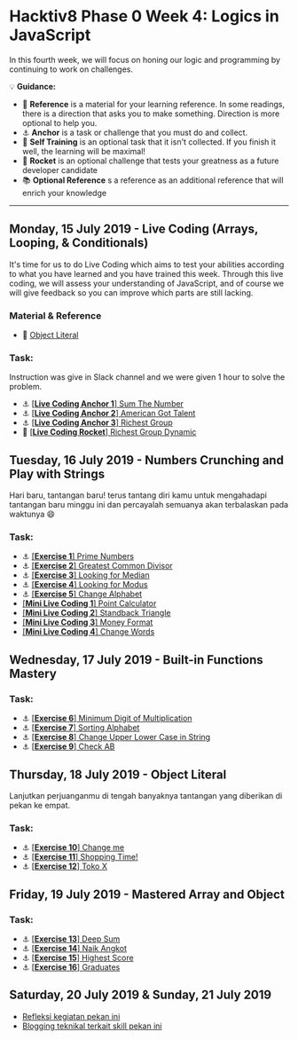 # Hacktiv8 Phase 0 Week 4: Logics in JavaScript

In this fourth week, we will focus on honing our logic and programming by continuing to work on challenges.

:bulb: **Guidance:**
- :notebook_with_decorative_cover: **Reference** is a material for your learning reference. In some readings, there is a direction that asks you to make something. Direction is more optional to help you.
- :anchor: **Anchor** is a task or challenge that you must do and collect.
- 💪 **Self Training** is an optional task that it isn't collected. If you finish it well, the learning will be maximal!
- :rocket: **Rocket** is an optional challenge that tests your greatness as a future developer candidate
- :books: **Optional Reference** s a reference as an additional reference that will enrich your knowledge
---

## Monday, 15 July 2019 - Live Coding (Arrays, Looping, & Conditionals)
It's time for us to do Live Coding which aims to test your abilities according to what you have learned and you have trained this week. Through this live coding, we will assess your understanding of JavaScript, and of course we will give feedback so you can improve which parts are still lacking.

### Material & Reference
- :notebook_with_decorative_cover:
[Object Literal](https://github.com/andreassosilo/phase-0-activities/blob/master/modules/js-object-literal.md)

### Task:
Instruction was give in Slack channel and we were given 1 hour to solve the problem.
- :anchor:
[[**Live Coding Anchor 1**] Sum The Number](https://github.com/andreassosilo/hacktiv8/blob/master/phase0/week4/livecoding-1.js)
- :anchor:
[[**Live Coding Anchor 2**] American Got Talent](https://github.com/andreassosilo/hacktiv8/blob/master/phase0/week4/livecoding-2.js)
- :anchor:
[[**Live Coding Anchor 3**] Richest Group](https://github.com/andreassosilo/hacktiv8/blob/master/phase0/week4/livecoding-3.js)
- :rocket:
[[**Live Coding Rocket**] Richest Group Dynamic](https://github.com/andreassosilo/hacktiv8/blob/master/phase0/week4/livecoding-4.js)

## Tuesday, 16 July 2019 - Numbers Crunching and Play with Strings
Hari baru, tantangan baru! terus tantang diri kamu untuk mengahadapi tantangan baru minggu ini dan percayalah semuanya akan terbalaskan pada waktunya :smile:

### Task:
- :anchor:
[[**Exercise 1**] Prime Numbers](https://github.com/andreassosilo/hacktiv8/blob/master/phase0/week4/exercise-1.js)
- :anchor:
[[**Exercise 2**] Greatest Common Divisor](https://github.com/andreassosilo/hacktiv8/blob/master/phase0/week4/exercise-2.js)
- :anchor:
[[**Exercise 3**] Looking for Median](https://github.com/andreassosilo/hacktiv8/blob/master/phase0/week4/exercise-3.js)
- :anchor:
[[**Exercise 4**] Looking for Modus](https://github.com/andreassosilo/hacktiv8/blob/master/phase0/week4/exercise-4.js)
- :anchor:
[[**Exercise 5**] Change Alphabet](https://github.com/andreassosilo/hacktiv8/blob/master/phase0/week4/exercise-5.js)
- [[**Mini Live Coding 1**] Point Calculator](https://github.com/andreassosilo/hacktiv8/blob/master/phase0/week4/Mini%20Live%20Code%201/001.js)
- [[**Mini Live Coding 2**] Standback Triangle](https://github.com/andreassosilo/hacktiv8/blob/master/phase0/week4/Mini%20Live%20Code%201/002.js)
- [[**Mini Live Coding 3**] Money Format](https://github.com/andreassosilo/hacktiv8/blob/master/phase0/week4/Mini%20Live%20Code%202/1.js)
- [[**Mini Live Coding 4**] Change Words](https://github.com/andreassosilo/hacktiv8/blob/master/phase0/week4/Mini%20Live%20Code%202/2.js)

## Wednesday, 17 July 2019 - Built-in Functions Mastery

### Task:
- :anchor:
[[**Exercise 6**] Minimum Digit of Multiplication](https://github.com/andreassosilo/hacktiv8/blob/master/phase0/week4/exercise-6.js)
- :anchor:
[[**Exercise 7**] Sorting Alphabet](https://github.com/andreassosilo/hacktiv8/blob/master/phase0/week4/exercise-7.js)
- :anchor:
[[**Exercise 8**] Change Upper Lower Case in String](https://github.com/andreassosilo/hacktiv8/blob/master/phase0/week4/exercise-8.js)
- :anchor:
[[**Exercise 9**] Check AB](https://github.com/andreassosilo/hacktiv8/blob/master/phase0/week4/exercise-9.js)

## Thursday, 18 July 2019 - Object Literal
Lanjutkan perjuanganmu di tengah banyaknya tantangan yang diberikan di pekan ke empat.

### Task:
- :anchor:
[[**Exercise 10**] Change me](https://github.com/andreassosilo/hacktiv8/blob/master/phase0/week4/exercise-10.js)
- :anchor:
[[**Exercise 11**] Shopping Time!](https://github.com/andreassosilo/hacktiv8/blob/master/phase0/week4/exercise-11.js)
- :anchor:
[[**Exercise 12**] Toko X](https://github.com/andreassosilo/hacktiv8/blob/master/phase0/week4/exercise-12.js)


## Friday, 19 July 2019 - Mastered Array and Object
### Task:
- :anchor: [[**Exercise 13**] Deep Sum](https://github.com/andreassosilo/hacktiv8/blob/master/phase0/week4/exercise-13.js)
- :anchor: [[**Exercise 14**] Naik Angkot](https://github.com/andreassosilo/hacktiv8/blob/master/phase0/week4/exercise-14.js)
- :anchor: [[**Exercise 15**] Highest Score](https://github.com/andreassosilo/hacktiv8/blob/master/phase0/week4/exercise-15.js)
- :anchor: [[**Exercise 16**] Graduates](https://github.com/andreassosilo/hacktiv8/blob/master/phase0/week4/exercise-16.js)

## Saturday, 20 July 2019 & Sunday, 21 July 2019

- [Refleksi kegiatan pekan ini](https://github.com/hacktiv8/phase-0-activities/blob/master/modules/reflection.md)
- [Blogging teknikal terkait skill pekan ini](https://github.com/hacktiv8/phase-0-activities/blob/master/modules/blog.md)

